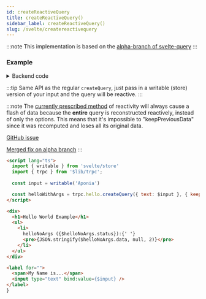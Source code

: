 ```yaml
---
id: createReactiveQuery
title: createReactiveQuery()
sidebar_label: createReactiveQuery()
slug: /svelte/createreactivequery
---
```


:::note
This implementation is based on the 
[alpha-branch of svelte-query](https://github.com/TanStack/query/blob/alpha/packages/svelte-query/src/createBaseQuery.ts)
:::

### Example

<details><summary>Backend code</summary>

```tsx title='src/lib/server/trpc.ts'
import { z } from 'zod';
import { initTRPC } from '@trpc/server';

export const t = initTRPC.create();

export const appRouter = t.router({
  // Create procedure at path 'hello'
  hello: t.procedure
    // using zod schema to validate and infer input values
    .input(
      z.object({ text: z.string().nullish() }).nullish(),
    )
    .query(({ input }) => {
      return {
        greeting: `hello ${input?.text ?? 'world'}`,
      };
    }),
});
```
</details>

:::tip
Same API as the regular `createQuery`,
just pass in a writable (store) version of your input and the query will be reactive.
:::

:::note
The [currently prescribed method](https://tanstack.com/query/latest/docs/svelte/reactivity)
of reactivity will always cause a flash of data because the **entire** 
query is reconstructed reactively, instead of only the options. 
This means that it's impossible to "keepPreviousData" since it was recomputed and loses all its original data.

[GitHub issue](https://github.com/TanStack/query/issues/4851)

[Merged fix on alpha branch](https://github.com/TanStack/query/pull/5050)
:::

```html title='src/routes/+page.svelte'
<script lang="ts">
  import { writable } from 'svelte/store'
  import { trpc } from '$lib/trpc';
  
  const input = writable('Aponia')

  const helloWithArgs = trpc.hello.createQuery({ text: $input }, { keepPreviousData: true });
</script>

<div>
  <h1>Hello World Example</h1>
  <ul>
    <li>
      helloNoArgs ({$helloNoArgs.status}):{' '}
      <pre>{JSON.stringify($helloNoArgs.data, null, 2)}</pre>
    </li>
  </ul>
</div>

<label for="">
  <span>My Name is...</span>
  <input type="text" bind:value={$input} />
</label>
}
```
